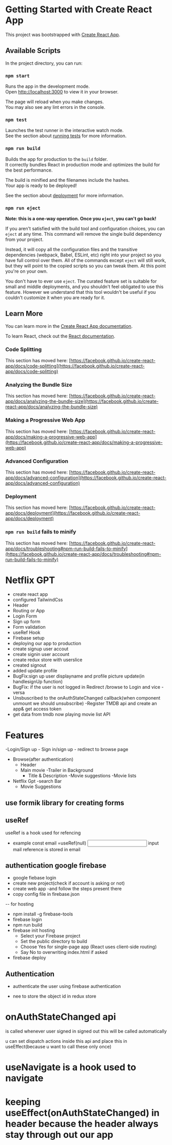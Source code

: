 # Getting Started with Create React App

This project was bootstrapped with [Create React App](https://github.com/facebook/create-react-app).

## Available Scripts

In the project directory, you can run:

### `npm start`

Runs the app in the development mode.\
Open [http://localhost:3000](http://localhost:3000) to view it in your browser.

The page will reload when you make changes.\
You may also see any lint errors in the console.

### `npm test`

Launches the test runner in the interactive watch mode.\
See the section about [running tests](https://facebook.github.io/create-react-app/docs/running-tests) for more information.

### `npm run build`

Builds the app for production to the `build` folder.\
It correctly bundles React in production mode and optimizes the build for the best performance.

The build is minified and the filenames include the hashes.\
Your app is ready to be deployed!

See the section about [deployment](https://facebook.github.io/create-react-app/docs/deployment) for more information.

### `npm run eject`

**Note: this is a one-way operation. Once you `eject`, you can't go back!**

If you aren't satisfied with the build tool and configuration choices, you can `eject` at any time. This command will remove the single build dependency from your project.

Instead, it will copy all the configuration files and the transitive dependencies (webpack, Babel, ESLint, etc) right into your project so you have full control over them. All of the commands except `eject` will still work, but they will point to the copied scripts so you can tweak them. At this point you're on your own.

You don't have to ever use `eject`. The curated feature set is suitable for small and middle deployments, and you shouldn't feel obligated to use this feature. However we understand that this tool wouldn't be useful if you couldn't customize it when you are ready for it.

## Learn More

You can learn more in the [Create React App documentation](https://facebook.github.io/create-react-app/docs/getting-started).

To learn React, check out the [React documentation](https://reactjs.org/).

### Code Splitting

This section has moved here: [https://facebook.github.io/create-react-app/docs/code-splitting](https://facebook.github.io/create-react-app/docs/code-splitting)

### Analyzing the Bundle Size

This section has moved here: [https://facebook.github.io/create-react-app/docs/analyzing-the-bundle-size](https://facebook.github.io/create-react-app/docs/analyzing-the-bundle-size)

### Making a Progressive Web App

This section has moved here: [https://facebook.github.io/create-react-app/docs/making-a-progressive-web-app](https://facebook.github.io/create-react-app/docs/making-a-progressive-web-app)

### Advanced Configuration

This section has moved here: [https://facebook.github.io/create-react-app/docs/advanced-configuration](https://facebook.github.io/create-react-app/docs/advanced-configuration)

### Deployment

This section has moved here: [https://facebook.github.io/create-react-app/docs/deployment](https://facebook.github.io/create-react-app/docs/deployment)

### `npm run build` fails to minify

This section has moved here: [https://facebook.github.io/create-react-app/docs/troubleshooting#npm-run-build-fails-to-minify](https://facebook.github.io/create-react-app/docs/troubleshooting#npm-run-build-fails-to-minify)

# Netflix GPT
 - create react app
 - configured TailwindCss
 - Header
 - Routing or App
 - Login Form
 - Sign up form
 - Form validation
 - useRef Hook
 - Firebase setup
 - deploying our app to production
 - create signup user accout
 - create signin user account
 - create redux store with userslice
 - created signout
 - added update profile
 - BugFix:sign up user displayname and profile picture update(in handlesignUp function)
 - BugFix: if the user is not logged in Redirect /browse to Login and vice -versa
 - Unsbuscribed to the onAuthStateChanged callback(when component unmount we should unsubscribe)
 -Register TMDB api and create an app& get access token
 - get data from tmdb now playing movie list API
# Features
-Login/Sign up
    - Sign in/sign up
    - redirect to browse page
- Browse(after authentication)
    - Header
    - Main movie
        -Trailer in Background
        - Title & Description
        -Movie suggestions
                -Movie lists 
- Netflix Gpt
    -search Bar
    - Movie Suggestions


## use formik library for creating forms

## useRef

useRef is a hook used for refencing 
   - example
        const email =useRef(null)
        <input  ref=email type=text>
    input mail reference is stored in email


## authentication google firebase
 - google fiebase login
 - create new project(check if account is asking or not)
 - create web app
 -and follow the steps present there
 - copy config file in firebase.json

 -- for hosting
 - npm install -g firebase-tools
- firebase login
- npm run build
- firebase init hosting
   - Select your Firebase project
   - Set the public directory to build
    - Choose Yes for single-page app (React uses client-side routing)
    - Say No to overwriting index.html if asked
-  firebase deploy

## Authentication
- authenticate the user using firebase authentication

- nee to store the object id in redux store


# onAuthStateChanged api
is called whenever user signed in signed out this will be called automatically
 
 u can set dispatch actions inside this api and 
 place this in useEffect(because u want to call these only once)

 # useNavigate is a hook used to navigate

 # keeping useEffect(onAuthStateChanged) in header because the header always stay through out our app 
